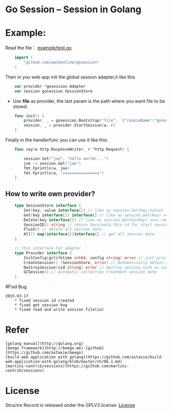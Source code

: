 # Go Session – Session in Golang


# Example:
Read the file：
    [example/test.go](example/test.go)

```go
    import (
        "github.com/wackonline/gosession"
    )
```

Then in you web app init the global session adapter,it like this

```go
    var provider *gosession.Adapter
    var session gosession.SessionStore
```

* Use **file** as provider, the last param is the path where you want file to be stored:

```go
    func init() {
        provider, _ = gosession.Bootstrap("file", `{"cookieName":"gosessionid","Gctime":3600,"ProviderConfig":"./tmp"}`)
        session, _ = provider.StartSession(w, r)
    }
```

Finally in the handlerfunc you can use it like this:

```go
    func say(w http.ResponseWriter, r *http.Request) {

        session.Set("joe", "hello world!...")
        joe := session.Get("joe")
        fmt.Fprintln(w, joe)
        fmt.Fprintln(w, "================")
    }

```

## How to write own provider?
```go
    type SessionStore interface {
        Set(key, value interface{}) // like as session.Set(Key,Value)
        Get(key interface{}) interface{} // like as session.Get(Key) ==> value 
        Delete(key interface{}) // like as session.Delete(Key) ===> remove map[interface{}]interface{} index for Key's data
        SessionID() string // return SessionId,this id for start session created
        Flush() // delete all session data
        All() map[interface{}]interface{} // get all session data
    }

    // this interface for adapter
    type Provider interface {
        InitConfig(gclifetime int64, config string) error // init provider config
        CreateSession() (SessionStore, error) // Automatically obtain seesion worth to set the session ID
        DestroySession(sid string) error // destroy session,such as user logout,destroy user session
        GCSession() // Automatic collection treatment session date
    }
```

#Fixd Bug

    2015-03-17
        * fixed session id created
        * fixed get session bug
        * fixed read and write session file(io)


# Refer
    [golang manual](http://golang.org)
    [beego framework](http://beego.me)-[github](https://github.com/astaxie/beego)
    [build web application with golang](https://github.com/astaxie/build-web-application-with-golang/blob/master/zh/06.1.md)
    [martini-contrib/sessions](https://github.com/martini-contrib/sessions)

# License

Structre Record is released under the GPLV3 license:
    [License](https://github.com/wackonline/structrecord/blob/master/LICENSE)